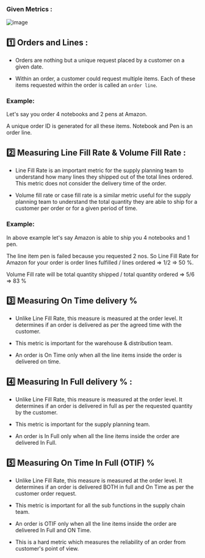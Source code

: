 ### Given Metrics : 

![image](https://github.com/saksham-mishra24/Supply-Chain-Data-analytics/assets/120908587/da238e97-8faf-4b1b-9abd-e65505c3a26c)


## :one:  Orders and Lines :
 *   Orders are nothing but a unique request placed by a customer on a given date.

 *   Within an order, a customer could request multiple items. Each of these items requested within the order is called an `order line`.

### Example: 
Let's say you order 4 notebooks and 2 pens at Amazon. 

A unique order ID is generated for all these items. Notebook and Pen is an order line.


## :two:   Measuring Line Fill Rate & Volume Fill Rate :

 *  Line Fill Rate is an important metric for the supply planning team to understand how many lines they shipped out of the total lines ordered. This metric does not consider the
delivery time of the order.

 *  Volume fill rate or case fill rate is a similar metric useful for the supply planning team to understand the total quantity they are able to ship for a customer per order or for a given
period of time.

### Example: 

In above example let's say Amazon is able to ship you 4 notebooks and 1 pen.

The line item pen is failed because you requested 2 nos. So Line Fill Rate for Amazon for your order is order lines fulfilled / lines ordered => 1/2 => 50 %.

Volume Fill rate will be total quantity shipped / total quantity ordered => 5/6 => 83 %


## :three:    Measuring On Time delivery %

 *  Unlike Line Fill Rate, this measure is measured at the order level. It determines if an order is delivered as per the agreed time with the customer.

 *  This metric is important for the warehouse & distribution team.

 *  An order is On Time only when all the line items inside the order is delivered on time.

## :four:   Measuring In Full delivery % :

 *  Unlike Line Fill Rate, this measure is measured at the order level. It determines if an order is delivered in full as per the requested quantity by the customer.

 *  This metric is important for the supply planning team.

 *  An order is In Full only when all the line items inside the order are delivered In Full.

## :five:   Measuring On Time In Full (OTIF) %

 *  Unlike Line Fill Rate, this measure is measured at the order level. It determines if an order is delivered BOTH in full and On Time as per the customer order request.

 *  This metric is important for all the sub functions in the supply chain team.

 *  An order is OTIF only when all the line items inside the order are delivered In Full and ON Time. 

 *  This is a hard metric which measures the reliability of an order from customer's point of view.
